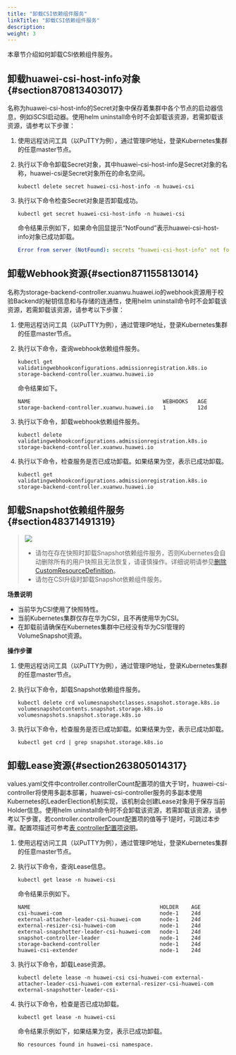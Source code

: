 ```yaml
---
title: "卸载CSI依赖组件服务"
linkTitle: "卸载CSI依赖组件服务"
description: 
weight: 3
---
```


本章节介绍如何卸载CSI依赖组件服务。

## 卸载huawei-csi-host-info对象{#section870813403017}

名称为huawei-csi-host-info的Secret对象中保存着集群中各个节点的启动器信息，例如iSCSI启动器。使用helm uninstall命令时不会卸载该资源，若需卸载该资源，请参考以下步骤：

1.  使用远程访问工具（以PuTTY为例），通过管理IP地址，登录Kubernetes集群的任意master节点。
2.  执行以下命令卸载Secret对象，其中huawei-csi-host-info是Secret对象的名称，huawei-csi是Secret对象所在的命名空间。

    ```
    kubectl delete secret huawei-csi-host-info -n huawei-csi
    ```

3.  执行以下命令检查Secret对象是否卸载成功。

    ```
    kubectl get secret huawei-csi-host-info -n huawei-csi 
    ```

    命令结果示例如下，如果命令回显提示“NotFound”表示huawei-csi-host-info对象已成功卸载。

    ```yaml
    Error from server (NotFound): secrets "huawei-csi-host-info" not found
    ```

## 卸载Webhook资源{#section871155813014}

名称为storage-backend-controller.xuanwu.huawei.io的webhook资源用于校验Backend的秘钥信息和与存储的连通性，使用helm uninstall命令时不会卸载该资源，若需卸载该资源，请参考以下步骤：

1.  使用远程访问工具（以PuTTY为例），通过管理IP地址，登录Kubernetes集群的任意master节点。
2.  执行以下命令，查询webhook依赖组件服务。

    ```
    kubectl get validatingwebhookconfigurations.admissionregistration.k8s.io storage-backend-controller.xuanwu.huawei.io
    ```

    命令结果如下。

    ```
    NAME                                          WEBHOOKS   AGE
    storage-backend-controller.xuanwu.huawei.io   1          12d
    ```

3.  执行以下命令，卸载webhook依赖组件服务。

    ```
    kubectl delete validatingwebhookconfigurations.admissionregistration.k8s.io storage-backend-controller.xuanwu.huawei.io
    ```

4.  执行以下命令，检查服务是否已成功卸载。如果结果为空，表示已成功卸载。

    ```
    kubectl get validatingwebhookconfigurations.admissionregistration.k8s.io storage-backend-controller.xuanwu.huawei.io
    ```

## 卸载Snapshot依赖组件服务{#section48371491319}

>![](/css-docs/public_sys-resources/zh/icon-notice.gif)  
>-   请勿在存在快照时卸载Snapshot依赖组件服务，否则Kubernetes会自动删除所有的用户快照且无法恢复，请谨慎操作。详细说明请参见[删除 CustomResourceDefinition](https://kubernetes.io/zh/docs/tasks/extend-kubernetes/custom-resources/custom-resource-definitions/#delete-a-customresourcedefinition)。
>-   请勿在CSI升级时卸载Snapshot依赖组件服务。

**场景说明**

-   当前华为CSI使用了快照特性。
-   当前Kubernetes集群仅存在华为CSI，且不再使用华为CSI。
-   在卸载前请确保在Kubernetes集群中已经没有华为CSI管理的VolumeSnapshot资源。

**操作步骤**

1.  使用远程访问工具（以PuTTY为例），通过管理IP地址，登录Kubernetes集群的任意master节点。
2.  执行以下命令，卸载Snapshot依赖组件服务。

    ```
    kubectl delete crd volumesnapshotclasses.snapshot.storage.k8s.io volumesnapshotcontents.snapshot.storage.k8s.io volumesnapshots.snapshot.storage.k8s.io
    ```

3.  执行以下命令，检查服务是否已成功卸载。如果结果为空，表示已成功卸载。

    ```
    kubectl get crd | grep snapshot.storage.k8s.io
    ```

## 卸载Lease资源{#section263805014317}

values.yaml文件中controller.controllerCount配置项的值大于1时，huawei-csi-controller将使用多副本部署，huawei-csi-controller服务的多副本使用Kubernetes的LeaderElection机制实现，该机制会创建Lease对象用于保存当前Holder信息。使用helm uninstall命令时不会卸载该资源，若需卸载该资源，请参考以下步骤，若controller.controllerCount配置项的值等于1是时，可跳过本步骤。配置项描述可参考[表 controller配置项说明](/docs/安装部署/安装华为CSI/使用Helm安装华为CSI/Helm-values-yaml参数说明#table813124411459)。

1.  使用远程访问工具（以PuTTY为例），通过管理IP地址，登录Kubernetes集群的任意master节点。
2.  执行以下命令，查询Lease信息。

    ```
    kubectl get lease -n huawei-csi
    ```

    命令结果示例如下。

    ```
    NAME                                         HOLDER    AGE
    csi-huawei-com                               node-1    24d
    external-attacher-leader-csi-huawei-com      node-1    24d
    external-resizer-csi-huawei-com              node-1    24d
    external-snapshotter-leader-csi-huawei-com   node-1    24d
    snapshot-controller-leader                   node-1    24d
    storage-backend-controller                   node-1    24d
    huawei-csi-extender                          node-1    24d
    ```

3.  执行以下命令，卸载Lease资源。

    ```
    kubectl delete lease -n huawei-csi csi-huawei-com external-attacher-leader-csi-huawei-com external-resizer-csi-huawei-com external-snapshotter-leader-csi-
    ```

4.  执行以下命令，检查是否已成功卸载。

    ```
    kubectl get lease -n huawei-csi
    ```

    命令结果示例如下，如果结果为空，表示已成功卸载。

    ```
    No resources found in huawei-csi namespace.
    ```

